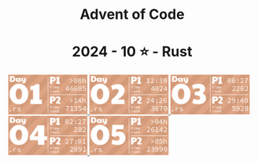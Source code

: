 <h1 align="center">Advent of Code</h1>

<!-- AOC TILES BEGIN -->
<h1 align="center">
  2024 - 10 ⭐ - Rust
</h1>
<a href="src/bin/01.rs">
  <img src=".aoc_tiles/tiles/2024/01.png" width="161px">
</a>
<a href="src/bin/02.rs">
  <img src=".aoc_tiles/tiles/2024/02.png" width="161px">
</a>
<a href="src/bin/03.rs">
  <img src=".aoc_tiles/tiles/2024/03.png" width="161px">
</a>
<a href="src/bin/04.rs">
  <img src=".aoc_tiles/tiles/2024/04.png" width="161px">
</a>
<a href="src/bin/05.rs">
  <img src=".aoc_tiles/tiles/2024/05.png" width="161px">
</a>
<!-- AOC TILES END -->